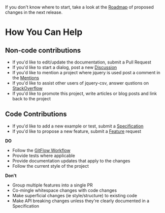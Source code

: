 If you don't know where to start, take a look at the [Roadmap][Roadmap] of proposed changes in the next release.

# How You Can Help

## Non-code contributions

- If you'd like to edit/update the documentation, submit a Pull Request
- If you'd like to start a dialog, post a new [Discussion][Discussion]
- If you'd like to mention a project where jquery is used post a comment in the [Mentions][Mentions]
- If you'd like to assist other users of jquery-csv, answer qustions on [StackOverflow][StackOverflow]
- If you'd like to promote this project, write articles or blog posts and link back to the project

## Code Contributions

- If you'd like to add a new example or test, submit a [Specification][Specification]
- If you'd like to propose a new feature, submit a [Feature][Feature] request

**DO**

- Follow the [GitFlow Workflow][GitFlow Workflow]
- Provide tests where applicable
- Provide documentation updates that apply to the changes
- Follow the current style of the project

**Don't**

- Group multiple features into a single PR
- Co-mingle whitespace changes with code changes
- Make superficial changes (ie style/structure) to existing code
- Make API breaking changes unless they're clearly documented in a Specification

[Roadmap]: https://github.com/evanplaice/jquery-csv/issues/92
[Discussion]: https://github.com/evanplaice/jquery-csv/issues/new?template=DISC_TEMPLATE.md&title=disc()&labels=discussion
[Mentions]: https://github.com/evanplaice/jquery-csv/issues/97
[StackOverflow]: https://stackoverflow.com/questions/tagged/jquery-csv?mixed=1
[Feature]: https://github.com/evanplaice/jquery-csv/issues/new?template=FEAT_TEMPLATE.md&title=feat()&labels=feature
[Specification]: https://github.com/evanplaice/jquery-csv/issues/new?template=SPEC_TEMPLATE.md&title=spec()&labels=specification
[GitFlow Workflow]: https://www.atlassian.com/git/tutorials/comparing-workflows/gitflow-workflow
